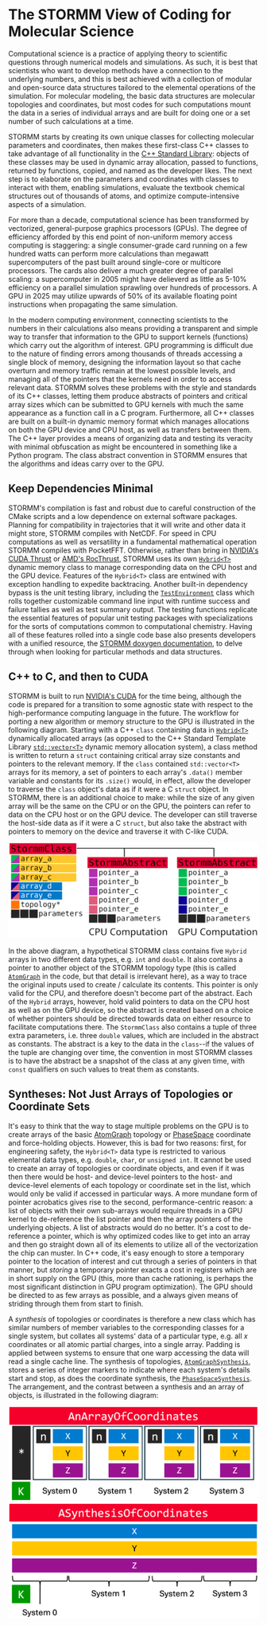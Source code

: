 # The STORMM View of Coding for Molecular Science
Computational science is a practice of applying theory to scientific questions through numerical
models and simulations.  As such, it is best that scientists who want to develop methods have a
connection to the underlying numbers, and this is best achieved with a collection of modular and
open-source data structures tailored to the elemental operations of the simulation.  For molecular
modeling, the basic data structures are molecular topologies and coordinates, but most codes for
such computations mount the data in a series of individual arrays and are built for doing one or a
set number of such calculations at a time.

STORMM starts by creating its own unique classes for collecting molecular parameters and
coordinates, then makes these first-class C++ classes to take advantage of all functionality in the
[C++ Standard Library](https://en.cppreference.com/w/cpp/standard_library): objects of these
classes may be used in dynamic array allocation, passed to functions, returned by functions,
copied, and named as the developer likes.  The next step is to elaborate on the parameters and
coordinates with classes to interact with them, enabling simulations, evaluate the textbook
chemical structures out of thousands of atoms, and optimize compute-intensive aspects of a
simulation.

For more than a decade, computational science has been transformed by vectorized, general-purpose
graphics processors (GPUs).  The degree of efficiency afforded by this end point of non-uniform
memory access computing is staggering: a single consumer-grade card running on a few hundred watts
can perform more calculations than megawatt supercomputers of the past built around single-core or
multicore processors.  The cards also deliver a much greater degree of parallel scaling: a
supercomputer in 2005 might have delieverd as little as 5-10% efficiency on a parallel simulation
sprawling over hundreds of processors.  A GPU in 2025 may utilize upwards of 50% of its available
floating point instructions when propagating the same simulation.

In the modern computing environment, connecting scientists to the numbers in their calculations
also means providing a transparent and simple way to transfer that information to the GPU to
support kernels (functions) which carry out the algorithm of interest.  GPU programming is
difficult due to the nature of finding errors among thousands of threads accessing a single block
of memory, designing the information layout so that cache overturn and memory traffic
remain at the lowest possible levels, and managing all of the pointers that the kernels need in
order to access relevant data.  STORMM solves these problems with the style and standards of
its C++ classes, letting them produce abstracts of pointers and critical array sizes which can be
submitted to GPU kernels with much the same appearance as a function call in a C program.
Furthermore, all C++ classes are built on a built-in dynamic memory format which manages
allocations on both the GPU device and CPU host, as well as transfers between them.  The C++ layer
provides a means of organizing data and testing its veracity with minimal obfuscation as might be
encountered in something like a Python program.  The class abstract convention in STORMM ensures
that the algorithms and ideas carry over to the GPU.

## Keep Dependencies Minimal
STORMM's compilation is fast and robust due to careful construction of the CMake scripts and a low
dependence on external software packages.  Planning for compatibility in trajectories that it will
write and other data it might store, STORMM compiles with NetCDF.  For speed in CPU computations as
well as versatility in a fundamental mathematical operation STORMM compiles with PocketFFT.
Otherwise, rather than bring in [NVIDIA's CUDA Thrust](https://developer.nvidia.com/thrust) or
[AMD's RocThrust](https://github.com/ROCm/rocThrust), STORMM uses its own
[`Hybrid<T>`](./doxygen/hybrid_8h_source.html) dynamic memory class to manage corresponding data on
the CPU host and the GPU device.  Features of the `Hybrid<T>` class are entwined with exception
handling to expedite backtracing.  Another built-in dependency bypass is the unit testing library,
including the [`TestEnvironment`](./doxygen/classstormm_1_1testing_1_1TestEnvironment.html) class
which rolls together customizable command line input with runtime success and failure tallies as
well as test summary output.  The testing functions replicate the essential features of popular
unit testing packages with specializations for the sorts of computations common to computational
chemistry.  Having all of these features rolled into a single code base also presents developers
with a unified resource, the [STORMM doxygen documentation](./doxygen/index.html), to delve through
when looking for particular methods and data structures.

## C++ to C, and then to CUDA
STORMM is built to run [NVIDIA's CUDA](https://developer.nvidia.com/cuda-toolkit) for the time
being, although the code is prepared for a transition to some agnostic state with respect to the
high-performance computing language in the future.  The workflow for porting a new algorithm or
memory structure to the GPU is illustrated in the following diagram.  Starting with a C++ `class`
containing data in [`Hybrid<T>`](./doxygen/hybrid_8h_source.html) dynamically allocated arrays (as
opposed to the C++ Standard Template Library
[`std::vector<T>`](https://cplusplus.com/reference/vector/vector/) dynamic memory allocation
system), a class method is written to return a `struct` containing critical array size constants
and pointers to the relevant memory.  If the `class` contained `std::vector<T>` arrays for its
memory, a set of pointers to each array's `.data()` member variable and constants for its `.size()`
would, in effect, allow the developer to traverse the `class` object's data as if it were a C
`struct` object.  In STORMM, there is an additional choice to make: while the size of any given
array will be the same on the CPU or on the GPU, the pointers can refer to data on the CPU host or
on the GPU device.  The developer can still traverse the host-side data as if it were a C `struct`,
but also take the abstract with pointers to memory on the device and traverse it with C-like CUDA.

![ClassAbstracting](./assets/class_abs.png)

In the above diagram, a hypothetical STORMM class contains five `Hybrid` arrays in two different
data types, e.g. `int` and `double`.  It also contains a pointer to another object of the STORMM
topology type (this is called [`AtomGraph`](./doxygen/classstormm_1_1topology_1_1AtomGraph.html)
in the code, but that detail is irrelevant here), as a way to trace the original inputs used to
create / calculate its contents.  This pointer is only valid for the CPU, and therefore doesn't
become part of the abstract.  Each of the `Hybrid` arrays, however, hold valid pointers to data on
the CPU host as well as on the GPU device, so the abstract is created based on a choice of whether
pointers should be directed towards data on either resource to facilitate computations there.  The
`StormmClass` also contains a tuple of three extra parameters, i.e. three `double` values, which
are included in the abstract as constants.  The abstract is a key to the data in the `class`--if
the values of the tuple are changing over time, the convention in most STORMM classes is to have
the abstract be a snapshot of the class at any given time, with `const` qualifiers on such values
to treat them as constants.

## Syntheses: Not Just Arrays of Topologies or Coordinate Sets
It's easy to think that the way to stage multiple problems on the GPU is to create arrays of the
basic [AtomGraph](./doxygen/classstormm_1_1topology_1_1AtomGraph.html) topology or
[PhaseSpace](./doxygen/classstormm_1_1trajectory_1_1PhaseSpace.html) coordinate and force-holding
objects.  However, this is bad for two reasons: first, for engineering safety, the `Hybrid<T>`
data type is restricted to various elemental data types, e.g. `double`, `char`, or `unsigned int`.
It cannot be used to create an array of topologies or coordinate objects, and even if it was then
there would be host- and device-level pointers to the host- and device-level elements of each
topology or coordinate set in the list, which would only be valid if accessed in particular ways.
A more mundane form of pointer acrobatics gives rise to the second, performance-centric reason: a
list of objects with their own sub-arrays would require threads in a GPU kernel to de-reference the
list pointer and then the array pointers of the underlying objects.  A list of abstracts would do
no better.  It's a cost to de-reference a pointer, which is why optimized codes like to get into an
array and then go straight down all of its elements to utilize all of the vectorization the chip
can muster.  In C++ code, it's easy enough to store a temporary pointer to the location of interest
and cut through a series of pointers in that manner, but *storing* a temporary pointer exacts a
cost in registers which are in short supply on the GPU (this, more than cache rationing, is perhaps
the most significant distinction in GPU program optimization).  The GPU should be directed to as
few arrays as possible, and a always given means of striding through them from start to finish.

A *synthesis* of topologies or coordinates is therefore a new class which has similar numbers of
member variables to the corresponding classes for a single system, but collates all systems' data
of a particular type, e.g. all *x* coordinates or all atomic partial charges, into a single array.
Padding is applied between systems to ensure that one warp accessing the data will read a single
cache line.  The synthesis of topologies,
[`AtomGraphSynthesis`](./doxygen/classstormm_1_1synthesis_1_1AtomGraphSynthesis.html), stores a
series of integer markers to indicate where each system's details start and stop, as does the
coordinate synthesis, the
[`PhaseSpaceSynthesis`](./doxygen/classstormm_1_1synthesis_1_1PhaseSpaceSynthesis.html).  The
arrangement, and the contrast between a synthesis and an array of objects, is illustrated in the
following diagram:

![Synthesis Distinction](./assets/synth_layout.png)
